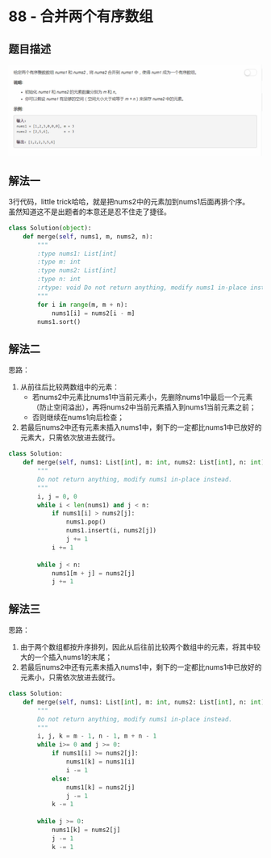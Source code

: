 # 88 - 合并两个有序数组
## 题目描述
![problem](images/88.png)


## 解法一
3行代码，little trick哈哈，就是把nums2中的元素加到nums1后面再排个序。  
虽然知道这不是出题者的本意还是忍不住走了捷径。

```python
class Solution(object):
    def merge(self, nums1, m, nums2, n):
        """
        :type nums1: List[int]
        :type m: int
        :type nums2: List[int]
        :type n: int
        :rtype: void Do not return anything, modify nums1 in-place instead.
        """
        for i in range(m, m + n):
            nums1[i] = nums2[i - m]
        nums1.sort()
```

## 解法二
思路：  
1. 从前往后比较两数组中的元素：
    - 若nums2中元素比nums1中当前元素小，先删除nums1中最后一个元素（防止空间溢出），再将nums2中当前元素插入到nums1当前元素之前；
    - 否则继续在nums1向后检查；
2. 若最后nums2中还有元素未插入nums1中，剩下的一定都比nums1中已放好的元素大，只需依次放进去就行。

```python
class Solution:
    def merge(self, nums1: List[int], m: int, nums2: List[int], n: int) -> None:
        """
        Do not return anything, modify nums1 in-place instead.
        """
        i, j = 0, 0
        while i < len(nums1) and j < n:
            if nums1[i] > nums2[j]:
                nums1.pop()
                nums1.insert(i, nums2[j])
                j += 1
            i += 1
            
        while j < n:
            nums1[m + j] = nums2[j]
            j += 1
```

## 解法三
思路：  
1. 由于两个数组都按升序排列，因此从后往前比较两个数组中的元素，将其中较大的一个插入nums1的末尾；
2. 若最后nums2中还有元素未插入nums1中，剩下的一定都比nums1中已放好的元素小，只需依次放进去就行。


```python
class Solution:
    def merge(self, nums1: List[int], m: int, nums2: List[int], n: int) -> None:
        """
        Do not return anything, modify nums1 in-place instead.
        """
        i, j, k = m - 1, n - 1, m + n - 1
        while i>= 0 and j >= 0:
            if nums1[i] >= nums2[j]:
                nums1[k] = nums1[i]
                i -= 1
            else:
                nums1[k] = nums2[j]
                j -= 1
            k -= 1
        
        while j >= 0:
            nums1[k] = nums2[j]
            j -= 1
            k -= 1
```